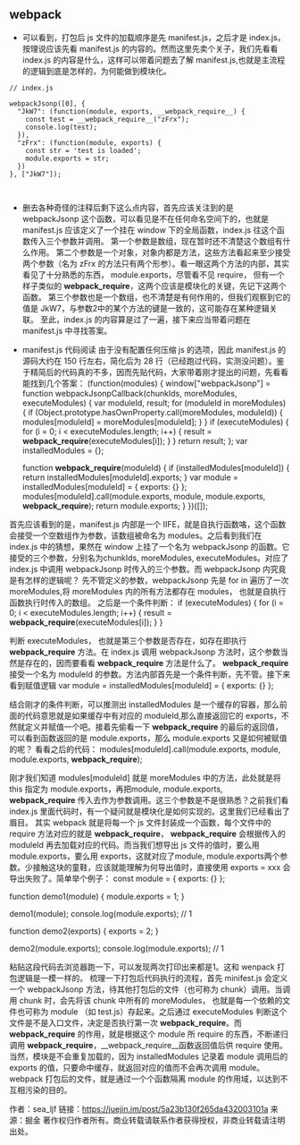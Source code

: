 ## webpack

- 可以看到，打包后 js 文件的加载顺序是先 manifest.js，之后才是 index.js，按理说应该先看 manifest.js 的内容的。然而这里先卖个关子，我们先看看 index.js 的内容是什么，这样可以带着问题去了解 manifest.js,也就是主流程的逻辑到底是怎样的，为何能做到模块化。


```
// index.js

webpackJsonp([0], {
  "JkW7": (function(module, exports, __webpack_require__) {
    const test = __webpack_require__("zFrx");
    console.log(test);
  }),
  "zFrx": (function(module, exports) {
    const str = 'test is loaded';
    module.exports = str;
  })
}, ["JkW7"]);



```

- 删去各种奇怪的注释后剩下这么点内容，首先应该关注到的是 webpackJsonp 这个函数，可以看见是不在任何命名空间下的，也就是 manifest.js 应该定义了一个挂在 window 下的全局函数，index.js 往这个函数传入三个参数并调用。
第一个参数是数组，现在暂时还不清楚这个数组有什么作用。
第二个参数是一个对象，对象内都是方法，这些方法看起来至少接受两个参数（名为 zFrx 的方法只有两个形参）。看一眼这两个方法的内部，其实看见了十分熟悉的东西， module.exports，尽管看不见 require， 但有一个样子类似的 __webpack_require__，这两个应该是模块化的关键，先记下这两个函数。
第三个参数也是一个数组，也不清楚是有何作用的，但我们观察到它的值是 JkW7，与参数2中的某个方法的键是一致的，这可能存在某种逻辑关联。
至此，index.js 的内容算是过了一遍，接下来应当带着问题在 manifest.js 中寻找答案。

- manifest.js 代码阅读
由于没有配置任何压缩 js 的选项，因此 manifest.js 的源码大约在 150 行左右，简化后为 28 行（已经跑过代码，实测没问题）。鉴于精简后的代码真的不多，因而先贴代码，大家带着刚才提出的问题，先看看能找到几个答案：
(function(modules) {
  window["webpackJsonp"] = function webpackJsonpCallback(chunkIds, moreModules, executeModules) {
    var moduleId, result;
    for (moduleId in moreModules) {
      if (Object.prototype.hasOwnProperty.call(moreModules, moduleId)) {
        modules[moduleId] = moreModules[moduleId];
      }
    }
    if (executeModules) {
      for (i = 0; i < executeModules.length; i++) {
        result = __webpack_require__(executeModules[i]);
      }
    }
    return result;
  };
  var installedModules = {};

  function __webpack_require__(moduleId) {
    if (installedModules[moduleId]) {
      return installedModules[moduleId].exports;
    }
    var module = installedModules[moduleId] = {
      exports: {}
    };
    modules[moduleId].call(module.exports, module, module.exports, __webpack_require__);
    return module.exports;
  }
})([]);

首先应该看到的是，manifest.js 内部是一个 IIFE，就是自执行函数咯，这个函数会接受一个空数组作为参数，该数组被命名为 modules。之后看到我们在 index.js 中的猜想，果然在 window 上挂了一个名为 webpackJsonp 的函数。它接受的三个参数，分别名为chunkIds, moreModules, executeModules。对应了 index.js 中调用 webpackJsonp 时传入的三个参数。而 webpackJsonp 内究竟是有怎样的逻辑呢？
先不管定义的参数，webpackJsonp 先是 for in 遍历了一次 moreModules,将 moreModules 内的所有方法都存在 modules， 也就是自执行函数执行时传入的数组。
之后是一个条件判断：
if (executeModules) {
  for (i = 0; i < executeModules.length; i++) {
    result = __webpack_require__(executeModules[i]);
  }
}

判断 executeModules， 也就是第三个参数是否存在，如存在即执行 __webpack_require__ 方法。在 index.js 调用 webpackJsonp 方法时，这个参数当然是存在的，因而要看看 __webpack_require__ 方法是什么了。
__webpack_require__ 接受一个名为 moduleId 的参数。方法内部首先是一个条件判断，先不管。接下来看到赋值逻辑
var module = installedModules[moduleId] = {
  exports: {}
};

结合刚才的条件判断，可以推测出 installedModules 是一个缓存的容器，那么前面的代码意思就是如果缓存中有对应的 moduleId,那么直接返回它的 exports，不然就定义并赋值一个吧。接着先偷看一下 __webpack_require__ 的最后的返回值，可以看到函数返回的是 module.exports，那么 module.exports 又是如何被赋值的呢？ 看看之后的代码：
modules[moduleId].call(module.exports, module, module.exports, __webpack_require__);

刚才我们知道 modules[moduleId] 就是 moreModules 中的方法，此处就是将 this 指定为 module.exports，再把module, module.exports, __webpack_require__ 传入去作为参数调用。这三个参数是不是很熟悉？之前我们看 index.js 里面代码时，有一个疑问就是模块化是如何实现的。这里我们已经看出了眉目。
其实 webpack 就是将每一个 js 文件封装成一个函数，每个文件中的 require 方法对应的就是 __webpack_require__， __webpack_require__ 会根据传入的 moduleId 再去加载对应的代码。而当我们想导出 js 文件的值时，要么用 module.exports，要么用 exports，这就对应了module, module.exports两个参数。少接触这块的童鞋，应该就能理解为何导出值时，直接使用 exports = xxx 会导出失败了。简单举个例子：
const module = {
  exports: {}
};

function demo1(module) {
  module.exports = 1;
}

demo1(module);
console.log(module.exports); // 1

function demo2(exports) {
  exports = 2;
}

demo2(module.exports);
console.log(module.exports); // 1

粘贴这段代码去浏览器跑一下，可以发现两次打印出来都是1。这和 wenpack 打包逻辑是一模一样的。
梳理一下打包后代码执行的流程，首先 minifest.js 会定义一个 webpackJsonp 方法，待其他打包后的文件（也可称为 chunk）调用。当调用 chunk 时，会先将该 chunk 中所有的 moreModules， 也就是每一个依赖的文件也可称为 module （如 test.js）存起来。之后通过 executeModules 判断这个文件是不是入口文件，决定是否执行第一次  __webpack_require__。而 __webpack_require__ 的作用，就是根据这个 module 所 require 的东西，不断递归调用 __webpack_require__，__webpack_require__函数返回值后供 require 使用。当然，模块是不会重复加载的，因为 installedModules 记录着 module 调用后的 exports 的值，只要命中缓存，就返回对应的值而不会再次调用 module。webpack 打包后的文件，就是通过一个个函数隔离 module 的作用域，以达到不互相污染的目的。

作者：sea_ljf
链接：https://juejin.im/post/5a23b130f265da432003101a
来源：掘金
著作权归作者所有。商业转载请联系作者获得授权，非商业转载请注明出处。
 